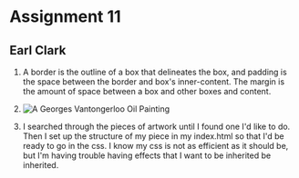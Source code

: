 # Assignment 11
## Earl Clark

1. A border is the outline of a box that delineates the box, and padding is the
space between the border and box's inner-content.  The margin is the amount of
space between a box and other boxes and content.

2. ![A Georges Vantongerloo Oil Painting](https://i0.wp.com/www.guggenheim.org/wp-content/uploads/1930/01/51.1299_ph_web-1.jpg?w=870)

3. I searched through the pieces of artwork until I found one I'd like to do.
Then I set up the structure of my piece in my index.html so that I'd be ready to
go in the css. I know my css is not as efficient as it should be, but I'm having
trouble having effects that I want to be inherited be inherited.
